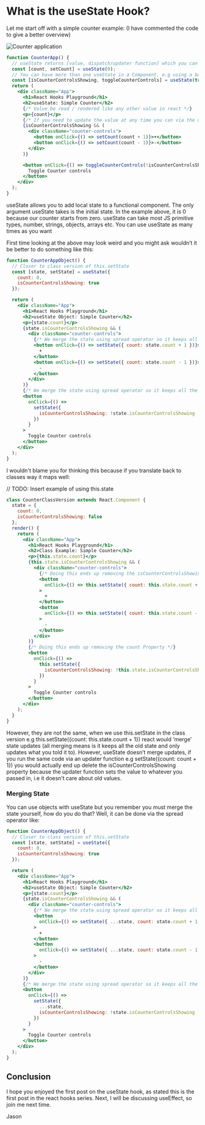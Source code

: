 # What is the useState Hook?

Let me start off with a simple counter example: (I have commented the code to give a better overview)

![Counter application](https://i2.wp.com/thedeployguy.com/wp-content/uploads/2019/12/hooks_counter.gif?resize=640%2C238&ssl=1)

```jsx
function CounterApp() {
  // useState returns [value, dispatch/updater function] which you can use array destructing to get each of the pair.
  const [count, setCount] = useState(0);
  // You can have more than one useState in a Component, e.g using a boolean here
  const [isCounterControlsShowing, toggleCounterControls] = useState(true);
  return (
    <div className="App">
      <h1>React Hooks Playground</h1>
      <h2>useState: Simple Counter</h2>
      {/* Value be read / rendered like any other value in react */}
      <p>{count}</p>
      {/* If you need to update the value at any time you can via the updater function */}
      {isCounterControlsShowing && (
        <div className="counter-controls">
          <button onClick={() => setCount(count + 1)}>+</button>
          <button onClick={() => setCount(count - 1)}>-</button>
        </div>
      )}

      <button onClick={() => toggleCounterControls(!isCounterControlsShowing)}>
        Toggle Counter controls
      </button>
    </div>
  );
}
```

useState allows you to add local state to a functional component. The only argument useState takes is the initial state. In the example above, it is 0 because our counter starts from zero. useState can take most JS primitive types, number, strings, objects, arrays etc. You can use useState as many times as you want

First time looking at the above may look weird and you might ask wouldn’t it be better to do something like this:

```jsx
function CounterAppObject() {
  // Closer to class version of this.setState
  const [state, setState] = useState({
    count: 0,
    isCounterControlsShowing: true
  });

  return (
    <div className="App">
      <h1>React Hooks Playground</h1>
      <h2>useState Object: Simple Counter</h2>
      <p>{state.count}</p>
      {state.isCounterControlsShowing && (
        <div className="counter-controls">
          {/* We merge the state using spread operator so it keeps all the old state */}
          <button onClick={() => setState({ count: state.count + 1 })}>
            +
          </button>
          <button onClick={() => setState({ count: state.count - 1 })}>
            -
          </button>
        </div>
      )}
      {/* We merge the state using spread operator so it keeps all the old state */}
      <button
        onClick={() =>
          setState({
            isCounterControlsShowing: !state.isCounterControlsShowing
          })
        }
      >
        Toggle Counter controls
      </button>
    </div>
  );
}
```

I wouldn't blame you for thinking this because if you translate back to classes way it maps well:

// TODO: Insert example of using this.state

```jsx
class CounterClassVersion extends React.Component {
  state = {
    count: 0,
    isCounterControlsShowing: false
  };
  render() {
    return (
      <div className="App">
        <h1>React Hooks Playground</h1>
        <h2>Class Example: Simple Counter</h2>
        <p>{this.state.count}</p>
        {this.state.isCounterControlsShowing && (
          <div className="counter-controls">
            {/* Doing this ends up removing the isCounterControlsShowing Property */}
            <button
              onClick={() => this.setState({ count: this.state.count + 1 })}
            >
              +
            </button>
            <button
              onClick={() => this.setState({ count: this.state.count - 1 })}
            >
              -
            </button>
          </div>
        )}
        {/* Doing this ends up removing the count Property */}
        <button
          onClick={() =>
            this.setState({
              isCounterControlsShowing: !this.state.isCounterControlsShowing
            })
          }
        >
          Toggle Counter controls
        </button>
      </div>
    );
  }
}
```

However, they are not the same, when we use this.setState in the class version e.g this.setState({count: this.state.count + 1}) react would ‘merge’ state updates (all merging means is it keeps all the old state and only updates what you told it to). However, useState doesn’t merge updates, if you run the same code via an updater function e.g setState({count: count + 1}) you would actually end up delete the isCounterControlsShowing property because the updater function sets the value to whatever you passed in, i.e it doesn’t care about old values.

### Merging State

You can use objects with useState but you remember you must merge the state yourself, how do you do that? Well, it can be done via the spread operator like:

```jsx
function CounterAppObject() {
  // Closer to class version of this.setState
  const [state, setState] = useState({
    count: 0,
    isCounterControlsShowing: true
  });

  return (
    <div className="App">
      <h1>React Hooks Playground</h1>
      <h2>useState Object: Simple Counter</h2>
      <p>{state.count}</p>
      {state.isCounterControlsShowing && (
        <div className="counter-controls">
          {/* We merge the state using spread operator so it keeps all the old state */}
          <button
            onClick={() => setState({ ...state, count: state.count + 1 })}
          >
            +
          </button>
          <button
            onClick={() => setState({ ...state, count: state.count - 1 })}
          >
            -
          </button>
        </div>
      )}
      {/* We merge the state using spread operator so it keeps all the old state */}
      <button
        onClick={() =>
          setState({
            ...state,
            isCounterControlsShowing: !state.isCounterControlsShowing
          })
        }
      >
        Toggle Counter controls
      </button>
    </div>
  );
}
```

## Conclusion

I hope you enjoyed the first post on the useState hook, as stated this is the first post in the react hooks series. Next, I will be discussing useEffect, so join me next time.

Jason
